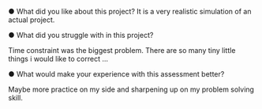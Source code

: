 ●	What did you like about this project?
It is a very realistic simulation of an actual project.

●	What did you struggle with in this project?

Time constraint was the biggest problem. There are so many tiny little things i would like to correct ...

●	What would make your experience with this assessment better?

Maybe more practice on my side and sharpening up on my problem solving skill.
